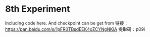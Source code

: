 # 8th Experiment
Including code here.
And checkpoint can be get from 链接：https://pan.baidu.com/s/1pFR0TBsdEEK4oZCYNgNKiA 提取码：p09i 

